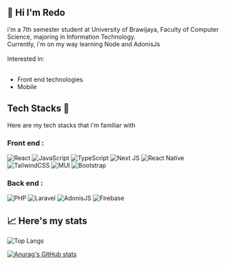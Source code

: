 <h2>👋 Hi I'm Redo </h2>
i'm a 7th semester student at University of Brawijaya, Faculty of Computer Science, majoring in Information Technology.
<br>
Currently, i'm on my way learning Node and AdonisJs
<br><br>
 Interested in: 
 <br><br>
<ul>
  <li>Front end technologies</li>
  <li> Mobile</li>
</ul>

<!-- Contact me via https://redomeire.github.io -->

## Tech Stacks 🤖

Here are my tech stacks that i'm familiar with

### Front end :

![React](https://img.shields.io/badge/react-%2320232a.svg?style=for-the-badge&logo=react&logoColor=%2361DAFB) ![JavaScript](https://img.shields.io/badge/javascript-%23323330.svg?style=for-the-badge&logo=javascript&logoColor=%23F7DF1E) ![TypeScript](https://img.shields.io/badge/typescript-%23007ACC.svg?style=for-the-badge&logo=typescript&logoColor=white) ![Next JS](https://img.shields.io/badge/Next-black?style=for-the-badge&logo=next.js&logoColor=white) ![React Native](https://img.shields.io/badge/react_native-%2320232a.svg?style=for-the-badge&logo=react&logoColor=%2361DAFB) ![TailwindCSS](https://img.shields.io/badge/tailwindcss-%2338B2AC.svg?style=for-the-badge&logo=tailwind-css&logoColor=white) ![MUI](https://img.shields.io/badge/MUI-%230081CB.svg?style=for-the-badge&logo=mui&logoColor=white) ![Bootstrap](https://img.shields.io/badge/bootstrap-%23563D7C.svg?style=for-the-badge&logo=bootstrap&logoColor=white)

### Back end :

![PHP](https://img.shields.io/badge/php-%23777BB4.svg?style=for-the-badge&logo=php&logoColor=white) ![Laravel](https://img.shields.io/badge/laravel-%23FF2D20.svg?style=for-the-badge&logo=laravel&logoColor=white) ![AdonisJS](https://img.shields.io/badge/adonisjs-%23220052.svg?style=for-the-badge&logo=adonisjs&logoColor=white) ![Firebase](https://img.shields.io/badge/firebase-%23039BE5.svg?style=for-the-badge&logo=firebase)

<h2>📈 Here's my stats</h2>

![Top Langs](https://github-readme-stats.vercel.app/api/top-langs/?username=redomeire&theme=tokyonight&layout=compact)

[![Anurag's GitHub stats](https://github-readme-stats.vercel.app/api?username=redomeire&show_icons=true&theme=tokyonight)](https://github.com/anuraghazra/github-readme-stats)

<!---
bleedingcactus/bleedingcactus is a ✨ special ✨ repository because its `README.md` (this file) appears on your GitHub profile.
You can click the Preview link to take a look at your changes.
--->
